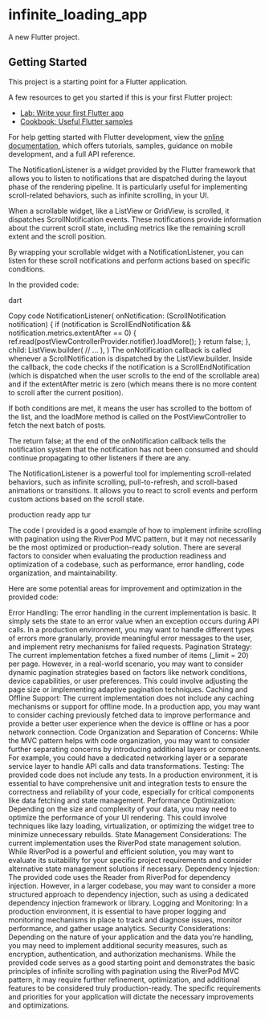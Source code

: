 # infinite_loading_app

A new Flutter project.

## Getting Started

This project is a starting point for a Flutter application.

A few resources to get you started if this is your first Flutter project:

- [Lab: Write your first Flutter app](https://docs.flutter.dev/get-started/codelab)
- [Cookbook: Useful Flutter samples](https://docs.flutter.dev/cookbook)

For help getting started with Flutter development, view the
[online documentation](https://docs.flutter.dev/), which offers tutorials,
samples, guidance on mobile development, and a full API reference.




The NotificationListener is a widget provided by the Flutter framework that allows you to listen to notifications that are dispatched during the layout phase of the rendering pipeline. It is particularly useful for implementing scroll-related behaviors, such as infinite scrolling, in your UI.

When a scrollable widget, like a ListView or GridView, is scrolled, it dispatches ScrollNotification events. These notifications provide information about the current scroll state, including metrics like the remaining scroll extent and the scroll position.

By wrapping your scrollable widget with a NotificationListener<ScrollNotification>, you can listen for these scroll notifications and perform actions based on specific conditions.

In the provided code:

dart


Copy code
NotificationListener<ScrollNotification>(
  onNotification: (ScrollNotification notification) {
    if (notification is ScrollEndNotification &&
        notification.metrics.extentAfter == 0) {
      ref.read(postViewControllerProvider.notifier).loadMore();
    }
    return false;
  },
  child: ListView.builder(
    // ...
  ),
)
The onNotification callback is called whenever a ScrollNotification is dispatched by the ListView.builder. Inside the callback, the code checks if the notification is a ScrollEndNotification (which is dispatched when the user scrolls to the end of the scrollable area) and if the extentAfter metric is zero (which means there is no more content to scroll after the current position).

If both conditions are met, it means the user has scrolled to the bottom of the list, and the loadMore method is called on the PostViewController to fetch the next batch of posts.

The return false; at the end of the onNotification callback tells the notification system that the notification has not been consumed and should continue propagating to other listeners if there are any.

The NotificationListener is a powerful tool for implementing scroll-related behaviors, such as infinite scrolling, pull-to-refresh, and scroll-based animations or transitions. It allows you to react to scroll events and perform custom actions based on the scroll state.


production ready app tur

The code I provided is a good example of how to implement infinite scrolling with pagination using the RiverPod MVC pattern, but it may not necessarily be the most optimized or production-ready solution. There are several factors to consider when evaluating the production readiness and optimization of a codebase, such as performance, error handling, code organization, and maintainability.

Here are some potential areas for improvement and optimization in the provided code:

Error Handling: The error handling in the current implementation is basic. It simply sets the state to an error value when an exception occurs during API calls. In a production environment, you may want to handle different types of errors more granularly, provide meaningful error messages to the user, and implement retry mechanisms for failed requests.
Pagination Strategy: The current implementation fetches a fixed number of items (_limit = 20) per page. However, in a real-world scenario, you may want to consider dynamic pagination strategies based on factors like network conditions, device capabilities, or user preferences. This could involve adjusting the page size or implementing adaptive pagination techniques.
Caching and Offline Support: The current implementation does not include any caching mechanisms or support for offline mode. In a production app, you may want to consider caching previously fetched data to improve performance and provide a better user experience when the device is offline or has a poor network connection.
Code Organization and Separation of Concerns: While the MVC pattern helps with code organization, you may want to consider further separating concerns by introducing additional layers or components. For example, you could have a dedicated networking layer or a separate service layer to handle API calls and data transformations.
Testing: The provided code does not include any tests. In a production environment, it is essential to have comprehensive unit and integration tests to ensure the correctness and reliability of your code, especially for critical components like data fetching and state management.
Performance Optimization: Depending on the size and complexity of your data, you may need to optimize the performance of your UI rendering. This could involve techniques like lazy loading, virtualization, or optimizing the widget tree to minimize unnecessary rebuilds.
State Management Considerations: The current implementation uses the RiverPod state management solution. While RiverPod is a powerful and efficient solution, you may want to evaluate its suitability for your specific project requirements and consider alternative state management solutions if necessary.
Dependency Injection: The provided code uses the Reader from RiverPod for dependency injection. However, in a larger codebase, you may want to consider a more structured approach to dependency injection, such as using a dedicated dependency injection framework or library.
Logging and Monitoring: In a production environment, it is essential to have proper logging and monitoring mechanisms in place to track and diagnose issues, monitor performance, and gather usage analytics.
Security Considerations: Depending on the nature of your application and the data you're handling, you may need to implement additional security measures, such as encryption, authentication, and authorization mechanisms.
While the provided code serves as a good starting point and demonstrates the basic principles of infinite scrolling with pagination using the RiverPod MVC pattern, it may require further refinement, optimization, and additional features to be considered truly production-ready. The specific requirements and priorities for your application will dictate the necessary improvements and optimizations.